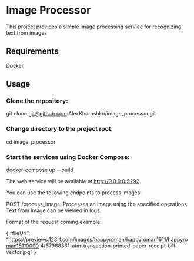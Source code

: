 # Image Processor

This project provides a simple image processing service for recognizing text from images

## Requirements

Docker

## Usage

### Clone the repository:
git clone git@github.com:AlexKhoroshko/image_processor.git

### Change directory to the project root:
cd image_processor

### Start the services using Docker Compose:
docker-compose up --build

The web service will be available at http://0.0.0.0:9292. 

You can use the following endpoints to process images:

POST /process_image: Processes an image using the specified operations.
Text from image can be viewed in logs.

Format of the request coming example:

{
“fileUrl”:
“https://previews.123rf.com/images/happyroman/happyroman1611/happyroman16110000
4/67968361-atm-transaction-printed-paper-receipt-bill-vector.jpg”
}
